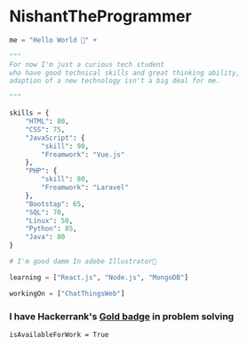 # NishantTheProgrammer

```python
me = "Hello World 👋" + 

"""
For now I'm just a curious tech student
who have good technical skills and great thinking ability,
adaption of a new technology isn't a big deal for me.

"""

skills = {
    "HTML": 80,
    "CSS": 75,
    "JavaScript": {
        "skill": 90,
        "Freamwork": "Vue.js"
    },
    "PHP": {
        "skill": 80,
        "Freamwork": "Laravel"
    },
    "Bootstap": 65,
    "SQL": 70,
    "Linux": 50,
    "Python": 85,
    "Java": 80
}

# I'm good damm In adobe Illustrator🤩

learning = ["React.js", "Node.js", "MongoDB"]

workingOn = ["ChatThingsWeb"]
``` 


### I have Hackerrank's [Gold badge](https://www.hackerrank.com/NishantThePro) in problem solving

```
isAvailableForWork = True
```
